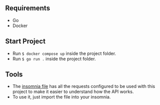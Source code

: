 ## Requirements

- Go
- Docker

## Start Project

- Run `$ docker compose up` inside the project folder.
- Run `$ go run .` inside the project folder.

## Tools
- The [insomnia file](./insomnia_rest_api_mux.json) has all the requests configured to be used with this project to make it easier to understand how the API works.
- To use it, just import the file into your insomnia.